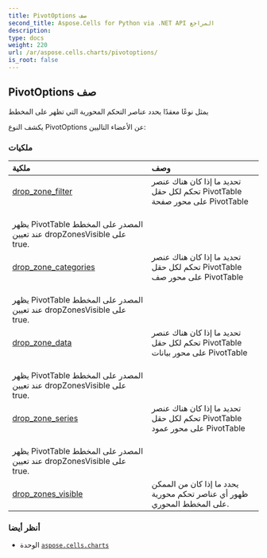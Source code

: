 ```yaml
---
title: PivotOptions صف
second_title: Aspose.Cells for Python via .NET API المراجع
description:
type: docs
weight: 220
url: /ar/aspose.cells.charts/pivotoptions/
is_root: false
---
```

##  PivotOptions صف
يمثل نوعًا معقدًا يحدد عناصر التحكم المحورية التي تظهر على المخطط



يكشف النوع PivotOptions عن الأعضاء التاليين:

###  ملكيات
| ملكية| وصف|
| :- | :- |
| [drop_zone_filter](/cells/python-net/ar/aspose.cells.charts/pivotoptions/drop_zone_filter) | تحديد ما إذا كان هناك عنصر تحكم لكل حقل PivotTable على محور صفحة PivotTable<br/> يظهر PivotTable المصدر على المخطط عند تعيين dropZonesVisible على true.|
| [drop_zone_categories](/cells/python-net/ar/aspose.cells.charts/pivotoptions/drop_zone_categories) |تحديد ما إذا كان هناك عنصر تحكم لكل حقل PivotTable على محور صف PivotTable<br/> يظهر PivotTable المصدر على المخطط عند تعيين dropZonesVisible على true.|
| [drop_zone_data](/cells/python-net/ar/aspose.cells.charts/pivotoptions/drop_zone_data) | تحديد ما إذا كان هناك عنصر تحكم لكل حقل PivotTable على محور بيانات PivotTable<br/> يظهر PivotTable المصدر على المخطط عند تعيين dropZonesVisible على true.|
| [drop_zone_series](/cells/python-net/ar/aspose.cells.charts/pivotoptions/drop_zone_series) | تحديد ما إذا كان هناك عنصر تحكم لكل حقل PivotTable على محور عمود PivotTable<br/> يظهر PivotTable المصدر على المخطط عند تعيين dropZonesVisible على true.|
| [drop_zones_visible](/cells/python-net/ar/aspose.cells.charts/pivotoptions/drop_zones_visible) | يحدد ما إذا كان من الممكن ظهور أي عناصر تحكم محورية على المخطط المحوري.|



###  أنظر أيضا
* الوحدة [`aspose.cells.charts`](..)
